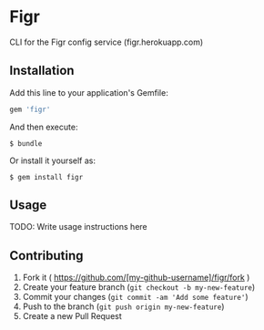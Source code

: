 # Figr

CLI for the Figr config service (figr.herokuapp.com)

## Installation

Add this line to your application's Gemfile:

```ruby
gem 'figr'
```

And then execute:

    $ bundle

Or install it yourself as:

    $ gem install figr

## Usage

TODO: Write usage instructions here

## Contributing

1. Fork it ( https://github.com/[my-github-username]/figr/fork )
2. Create your feature branch (`git checkout -b my-new-feature`)
3. Commit your changes (`git commit -am 'Add some feature'`)
4. Push to the branch (`git push origin my-new-feature`)
5. Create a new Pull Request
